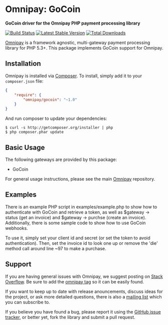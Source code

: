 # Omnipay: GoCoin

**GoCoin driver for the Omnipay PHP payment processing library**

[![Build Status](https://travis-ci.org/omnipay/gocoin.png?branch=master)](https://travis-ci.org/omnipay/gocoin)
[![Latest Stable Version](https://poser.pugx.org/omnipay/gocoin/version.png)](https://packagist.org/packages/omnipay/gocoin)
[![Total Downloads](https://poser.pugx.org/omnipay/gocoin/d/total.png)](https://packagist.org/packages/omnipay/gocoin)

[Omnipay](https://github.com/omnipay/omnipay) is a framework agnostic, multi-gateway payment
processing library for PHP 5.3+. This package implements GoCoin support for Omnipay.

## Installation

Omnipay is installed via [Composer](http://getcomposer.org/). To install, simply add it
to your `composer.json` file:

```json
{
    "require": {
        "omnipay/gocoin": "~1.0"
    }
}
```

And run composer to update your dependencies:

    $ curl -s http://getcomposer.org/installer | php
    $ php composer.phar update

## Basic Usage

The following gateways are provided by this package:

* GoCoin

For general usage instructions, please see the main [Omnipay](https://github.com/omnipay/omnipay)
repository.

## Examples

There is an example PHP script in examples/example.php to show how to authenticate
with GoCoin and retrieve a token, as well as $gateway -> status (get an invoice) and
$gateway -> purchse (create an invoice).  Additionally, there is some sample code
to show how to use GoCoin webhooks.

To use it, simply set your client id and secret (or set the token to avoid authentication).
Then, set the invoice id to look one up or remove the 'die' method call around line
~97 to make a purchase.

## Support

If you are having general issues with Omnipay, we suggest posting on
[Stack Overflow](http://stackoverflow.com/). Be sure to add the
[omnipay tag](http://stackoverflow.com/questions/tagged/omnipay) so it can be easily found.

If you want to keep up to date with release anouncements, discuss ideas for the project,
or ask more detailed questions, there is also a [mailing list](https://groups.google.com/forum/#!forum/omnipay) which you can subscribe to.

If you believe you have found a bug, please report it using the [GitHub issue tracker](https://github.com/omnipay/gocoin/issues),
or better yet, fork the library and submit a pull request.
